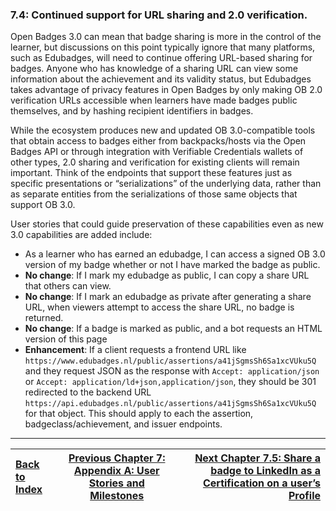 ### 7.4: Continued support for URL sharing and 2.0 verification.

Open Badges 3.0 can mean that badge sharing is more in the control of the learner, but discussions on this point typically ignore that many platforms, such as Edubadges, will need to continue offering URL-based sharing for badges. Anyone who has knowledge of a sharing URL can view some information about the achievement and its validity status, but Edubadges takes advantage of privacy features in Open Badges by only making OB 2.0 verification URLs accessible when learners have made badges public themselves, and by hashing recipient identifiers in badges.

While the ecosystem produces new and updated OB 3.0-compatible tools that obtain access to badges either from backpacks/hosts via the Open Badges API or through integration with Verifiable Credentials wallets of other types, 2.0 sharing and verification for existing clients will remain important. Think of the endpoints that support these features just as specific presentations or “serializations” of the underlying data, rather than as separate entities from the serializations of those same objects that support OB 3.0.

User stories that could guide preservation of these capabilities even as new 3.0 capabilities are added include:

*   As a learner who has earned an edubadge, I can access a signed OB 3.0 version of my badge whether or not I have marked the badge as public.
*   **No change**: If I mark my edubadge as public, I can copy a share URL that others can view.
*   **No change**: If I mark an edubadge as private after generating a share URL, when viewers attempt to access the share URL, no badge is returned.
*   **No change**: If a badge is marked as public, and a bot requests an HTML version of this page
*   **Enhancement**: If a client requests a frontend URL like `https://www.edubadges.nl/public/assertions/a41jSgmsSh6Sa1xcVUku5Q` and they request JSON as the response with `Accept: application/json` or `Accept: application/ld+json,application/json`, they should be 301 redirected to the backend URL `https://api.edubadges.nl/public/assertions/a41jSgmsSh6Sa1xcVUku5Q` for that object. This should apply to each the assertion, badgeclass/achievement, and issuer endpoints.

---

| [Back to Index](ob3-edubadges/README.md)   | [Previous Chapter 7: Appendix A: User Stories and Milestones](ob3-edubadges/70-appendix-a-user-stories-and-milestones.md)    | [Next Chapter 7.5: Share a badge to LinkedIn as a Certification on a user’s Profile](ob3-edubadges/75-share-a-badge-to-linkedin-as-a-certification-on-a-users-profile.md) |
| :--- | :---: | ---: |